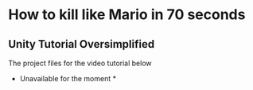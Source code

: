 # How to kill like Mario in 70 seconds
## Unity Tutorial Oversimplified

The project files for the video tutorial below


* Unavailable for the moment *
